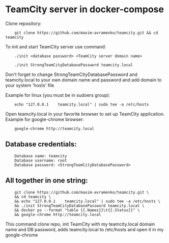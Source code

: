 TeamCity server in docker-compose
=================================

Clone repository:

        git clone https://github.com/maxim-avramenko/teamcity.git && cd teamcity

To init and start TeamCity server use command:

        ./init <database password> <TeamCity server domain name>

        ./init StrongTeamCityDatabasePassword teamcity.local

Don't forget to change StrongTeamCityDatabasePassword and teamcity.local to your own domain name and password and add domain to your system 'hosts' file

Example for linux (you must be in sudoers group):

        echo "127.0.0.1    teamcity.local" | sudo tee -a /etc/hosts

Open teamcity.local in your favorite browser to set up TeamCity application.
Example for google-chrome browser:

        google-chrome http://teamcity.local


Database credentials:
---------------------

        Database name: teamcity
        Database username: root
        Database password: <StrongTeamCityDatabasePassword>

All together in one string:
---------------------------

        git clone https://github.com/maxim-avramenko/teamcity.git \
        && cd teamcity \
        && echo "127.0.0.1    teamcity.local" | sudo tee -a /etc/hosts \
        && ./init StrongTeamCityDatabasePassword teamcity.local \
        && docker ps --format "table {{.Names}}\t{{.Status}}" \
        && google-chrome http://teamcity.local


This command clone repo, init TeamCity with my teamcity.local domain name and DB password, adds teamcity.local to /etc/hosts and open it in my google-chrome
